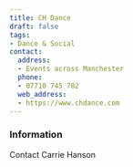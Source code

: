 ```yaml
---
title: CH Dance
draft: false
tags:
- Dance & Social
contact:
  address:
  - Events across Manchester
  phone:
  - 07710 745 702
  web_address:
  - https://www.chdance.com
---
```


### Information
Contact Carrie Hanson

